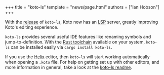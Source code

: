 +++
title = "koto-ls"
template = "news/page.html"
authors = ["Ian Hobson"]
+++

With the [release][crates] of `koto-ls`, Koto now has an [LSP][lsp] server, greatly improving Koto's editing experience.

<!-- more -->

`koto-ls` provides several useful IDE features like renaming symbols and jump-to-definition. With the [Rust toolchain][rustup] available on your system, `koto-ls` can be installed easily via `cargo install koto-ls`.

If you use the [Helix][helix] editor, then `koto-ls` will start working automatically when opening a `.koto` file. For help on getting set up with other editors, and more information in general, take a look at the [koto-ls readme][readme].

[crates]: https://crates.io/crates/koto-ls
[helix]: https://helix-editor.com
[lsp]: https://microsoft.github.io/language-server-protocol/
[readme]: https://github.com/koto-lang/koto-ls/blob/main/README.md
[rustup]: https://rustup.rs
